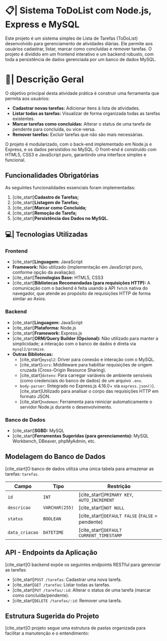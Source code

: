 # 📋| Sistema ToDoList com Node.js, Express e MySQL

Este projeto é um sistema simples de Lista de Tarefas (ToDoList) desenvolvido para gerenciamento de atividades diárias. Ele permite aos usuários cadastrar, listar, marcar como concluídas e remover tarefas. O projeto é dividido em um frontend interativo e um backend robusto, com toda a persistência de dados gerenciada por um banco de dados MySQL.

# 📝| Descrição Geral

O objetivo principal desta atividade prática é construir uma ferramenta que permita aos usuários:
* **Cadastrar novas tarefas:** Adicionar itens à lista de atividades.
* **Listar todas as tarefas:** Visualizar de forma organizada todas as tarefas existentes.
* **Marcar tarefas como concluídas:** Alterar o status de uma tarefa de pendente para concluída, ou vice-versa.
* **Remover tarefas:** Excluir tarefas que não são mais necessárias.

O projeto é modularizado, com o back-end implementado em Node.js e Express, e os dados persistidos no MySQL. O front-end é construído com HTML5, CSS3 e JavaScript puro, garantindo uma interface simples e funcional.

## Funcionalidades Obrigatórias

As seguintes funcionalidades essenciais foram implementadas:
1.  [cite_start]**Cadastro de Tarefas;** 
2.  [cite_start]**Listagem de Tarefas;** 
3.  [cite_start]**Marcar como Concluída;** 
4.  [cite_start]**Remoção de Tarefa;** 
5.  [cite_start]**Persistência dos Dados no MySQL.** 

## 💻| Tecnologias Utilizadas

### Frontend
* [cite_start]**Linguagem:** JavaScript 
* **Framework:** Não utilizado (implementação em JavaScript puro, conforme opção da avaliação).
* [cite_start]**Tecnologias Base:** HTML5, CSS3 
* [cite_start]**Bibliotecas Recomendadas (para requisições HTTP):** A comunicação com o backend é feita usando a API `fetch` nativa do navegador, que atende ao propósito de requisições HTTP de forma similar ao Axios.

### Backend
* [cite_start]**Linguagem:** JavaScript 
* [cite_start]**Plataforma:** Node.js 
* [cite_start]**Framework:** Express.js 
* [cite_start]**ORM/Query Builder (Opcional):** Não utilizado para manter a simplicidade; a interação com o banco de dados é direta via `mysql2/promise`. 
* **Outras Bibliotecas:**
    * [cite_start]`mysql2`: Driver para conexão e interação com o MySQL. 
    * [cite_start]`cors`: Middleware para habilitar requisições de origem cruzada (Cross-Origin Resource Sharing). 
    * [cite_start]`dotenv`: Para carregar variáveis de ambiente sensíveis (como credenciais do banco de dados) de um arquivo `.env`. 
    * `body-parser`: (Integrado no Express.js 4.16.0+ via `express.json()`). [cite_start]Utilizado para analisar o corpo das requisições HTTP em formato JSON. 
    * [cite_start]`nodemon`: Ferramenta para reiniciar automaticamente o servidor Node.js durante o desenvolvimento. 

### Banco de Dados
* [cite_start]**SGBD:** MySQL 
* [cite_start]**Ferramentas Sugeridas (para gerenciamento):** MySQL Workbench, DBeaver, phpMyAdmin, etc. 

## Modelagem do Banco de Dados

[cite_start]O banco de dados utiliza uma única tabela para armazenar as tarefas: `tarefas`. 

| Campo        | Tipo          | Restrição                          |
|--------------|---------------|------------------------------------|
| `id`         | `INT`         | [cite_start]`PRIMARY KEY`, `AUTO_INCREMENT`    |
| `descricao`  | `VARCHAR(255)`| [cite_start]`NOT NULL`                         |
| `status`     | `BOOLEAN`     | [cite_start]`DEFAULT FALSE` (`FALSE` = pendente) |
| `data_criacao`| `DATETIME`    | [cite_start]`DEFAULT CURRENT_TIMESTAMP`        |


## API - Endpoints da Aplicação

[cite_start]O backend expõe os seguintes endpoints RESTful para gerenciar as tarefas: 

* [cite_start]`POST /tarefas`: Cadastrar uma nova tarefa. 
* [cite_start]`GET /tarefas`: Listar todas as tarefas. 
* [cite_start]`PUT /tarefas/:id`: Alterar o status de uma tarefa (marcar como concluída/pendente). 
* [cite_start]`DELETE /tarefas/:id`: Remover uma tarefa. 

## Estrutura Sugerida do Projeto

[cite_start]O projeto segue uma estrutura de pastas organizada para facilitar a manutenção e o entendimento:
